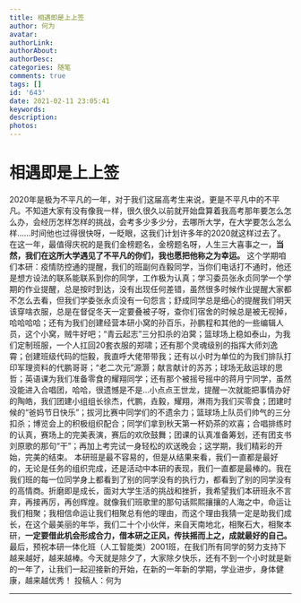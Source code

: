 ```yaml
---
title: 相遇即是上上签
author: 何为
avatar: 
authorLink: 
authorAbout: 
authorDesc: 
categories: 随笔
comments: true
tags: []
id: '643'
date: 2021-02-11 23:05:41
keywords:
description:
photos:
---
```


# 相遇即是上上签

2020年是极为不平凡的一年，对于我们这届高考生来说，更是不平凡中的不平凡。不知道大家有没有像我一样，很久很久以前就开始盘算着我高考那年要怎么怎么办，会经历怎样怎样的挑战，会考多少多少分，去哪所大学，在大学要怎么怎么样......时间他也过得很快呀，一眨眼，这我们计划许多年的2020就这样过去了。在这一年，最值得庆祝的是我们金榜题名，金榜题名呀，人生三大喜事之一，**当然，我们在这所大学遇见了不平凡的你们，我也愿把他称之为幸运。** 这个学期咱们本研：疫情防控通的提醒，我们的班副何垚毅同学，当你们电话打不通时，他还是想方设法的联系能联系到你的同学，工作极为认真；学习委员张永贞同学一个学期的作业提醒，总是按时到达，没有出现任何差错，虽然很多时候作业提醒大家都不怎么去看，但我们学委张永贞没有一句怨言；舒成同学总是细心的提醒我们明天该穿啥衣服，总是在督促冬天一定要叠被子呀，查你们宿舍的时候总是被无视掉，哈哈哈哈；还有为我们创建经营本研小窝的孙百乐，孙鹏程和其他的一些编辑人员，这个小窝，贼牛好吧；“青云起志”三分扣杀的泊蓂；篮球场上稳如泰山，为我们定制班服，一个人扛回20套衣服的郑啸；还有那个灵魂级别的指挥大师刘逸霄；创建班级代码的恺毅，我直呼大佬带带我；还有以小时为单位的为我们排队打印军理资料的代鹏哥哥；“老二次元”源灏；献言献计的苏苏；球场无敌运球的思哲；英语课为我们准备零食的耀翔同学；还有那个被摇号摇中的蒋月宁同学，虽然没能进入合唱团，哈哈，很遗憾是不是...小点点王世龙，提醒一次就能把事情办好的陶皓，我们团建小组组长徐杰，代鹏，垚毅，耀翔，淋雨为我们买零食；团建时候的“爸妈节日快乐”；拔河比赛中同学们的不遗余力；篮球场上队员们帅气的三分扣杀；博览会上的积极组织配合；同学们拿到秋天第一杯奶茶的欢喜；合唱排练时的认真，赛场上的完美表演，赛后的欢欣鼓舞；团课的认真准备筹划，还有团支书刘原歌的那句“干”；再加上考完试一身轻松的欢送晚会；这学期，我们精彩的开始，完美的结束。 本研班是最不容易的，但是从结果来看，我们一直都是最好的，无论是任务的组织完成，还是活动中本研的表现，我们一直都是最棒的。我在我们班的每一位同学身上都看到了别的同学没有的执行力，都看到了别的同学没有的高情商。折磨即是成长，面对大学生活的挑战和挫折，我希望我们本研班永不言弃，再接再厉，再创辉煌。就像我们班歌里的那句话熙熙攘攘的人海之中，命运让我们相聚；我相信命运让我们相聚总有他的理由，而这个理由我猜一定是助我们成长，在这个最美丽的年华，我们二十个小伙伴，来自天南地北，相聚石大，相聚本研，**一定要借此机会形成合力，借本研之正风，传扶摇而上之，成就最好的自己。** 最后，预祝本研一体化班（人工智能类）2001班，在我们所有同学的努力支持下越来越好，越来越棒。今天就是除夕了，大家除夕快乐，还有不到一个小时就是新的一年了，让我们一起迎接新的开始，在新的一年新的学期，学业进步，身体健康，越来越优秀！ 投稿人：何为

* * *